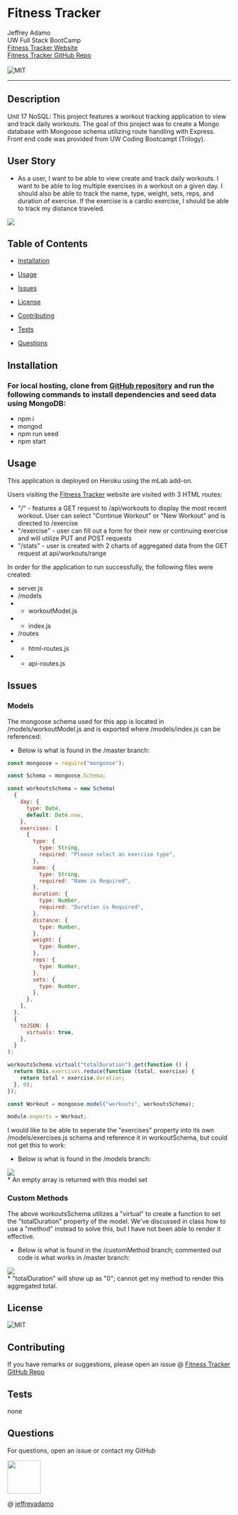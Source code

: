 # Fitness Tracker

Jeffrey Adamo  
UW Full Stack BootCamp  
[Fitness Tracker Website](https://mysterious-lowlands-27364.herokuapp.com/)  
[Fitness Tracker GitHub Repo](https://github.com/jeffreyadamo/fitnessTracker)  
<br>
![MIT](https://img.shields.io/badge/license-MIT-green)  
***

## Description

Unit 17 NoSQL: This project features a workout tracking application to view and track daily workouts. The goal of this project was to create a Mongo database with Mongoose schema utilizing route handling with Express. Front end code was provided from UW Coding Bootcampt (Trilogy). 

## User Story

* As a user, I want to be able to view create and track daily workouts. I want to be able to log multiple exercises in a workout on a given day. I should also be able to track the name, type, weight, sets, reps, and duration of exercise. If the exercise is a cardio exercise, I should be able to track my distance traveled.

<img src="public/assets/fitnessTrackerDemo.gif">  

## Table of Contents

* [Installation](#installation)

* [Usage](#usage)

* [Issues](#issues)

* [License](#license)

* [Contributing](#contributing)

* [Tests](#tests)

* [Questions](#questions)

## Installation

### For local hosting, clone from [GitHub repository](https://github.com/jeffreyadamo/fitnessTracker) and run the following commands to install dependencies and seed data using MongoDB:

* npm i
* mongod
* npm run seed 
* npm start



## Usage

This application is deployed on Heroku using the mLab add-on. 

Users visiting the [Fitness Tracker](https://mysterious-lowlands-27364.herokuapp.com/) website are visited with 3 HTML routes:  
* "/" - features a GET request to /api/workouts to display the most recent workout. User can select "Continue Workout" or "New Workout" and is directed to /exercise  
* "/exercise"  - user can fill out a form for their new or continuing exercise and will utilize PUT and POST requests
* "/stats"  - user is created with 2 charts of aggregated data from the GET request at api/workouts/range

 

In order for the application to run successfully, the following files were created: 
* server.js
* /models  
* * workoutModel.js
* * index.js
* /routes
* * html-routes.js
* * api-routes.js

## Issues

### Models

The mongoose schema used for this app is located in /models/workoutModel.js and is exported where /models/index.js can be referenced:  
* Below is what is found in the /master branch:
```javascript
const mongoose = require("mongoose");

const Schema = mongoose.Schema;

const workoutsSchema = new Schema(
  {
    day: {
      type: Date,
      default: Date.now,
    },
    exercises: [
      {
        type: {
          type: String,
          required: "Please select an exercise type",
        },
        name: {
          type: String,
          required: "Name is Required",
        },
        duration: {
          type: Number,
          required: "Duration is Required",
        },
        distance: {
          type: Number,
        },
        weight: {
          type: Number,
        },
        reps: {
          type: Number,
        },
        sets: {
          type: Number,
        },
      },
    ],
  },
  {
    toJSON: {
      virtuals: true,
    },
  }
);

workoutsSchema.virtual("totalDuration").get(function () {
  return this.exercises.reduce(function (total, exercise) {
    return total + exercise.duration;
  }, 0);
});

const Workout = mongoose.model("workouts", workoutsSchema);

module.exports = Workout;

```


I would like to be able to seperate the "exercises" property into its own /models/exercises.js schema and reference it in workoutSchema, but could not get this to work: 
 
* Below is what is found in the /models branch:  
<img src="public/assets/fitnessModels.png">  
<br>
* An empty array is returned with this model set  

### Custom Methods
The above workoutsSchema utilizes a "virtual" to create a function to set the "totalDuration" property of the model. We've discussed in class how to use a "method" instead to solve this, but I have not been able to render it effective. 
* Below is what is found in the /customMethod branch; commented out code is what works in /master branch:
<img src="public/assets/fitnessCustomMethod.png">  
<br>
* "totalDuration" will show up as "0"; cannot get my method to render this aggregated total.




## License

![MIT](https://img.shields.io/badge/license-MIT-green)

## Contributing

If you have remarks or suggestions, please open an issue @ [Fitness Tracker GitHub Repo](https://github.com/jeffreyadamo/fitnessTracker)  

## Tests

none

## Questions

For questions, open an issue or contact my GitHub  


<img src="https://avatars3.githubusercontent.com/u/58490053?v=4" width="75">    

@ [jeffreyadamo](http://www.github.com/jeffreyadamo)  
 